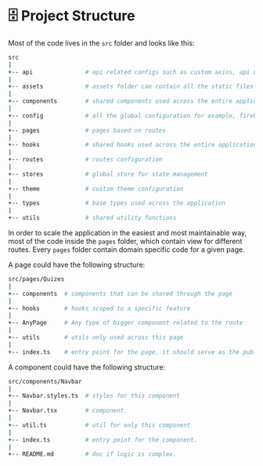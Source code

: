 # 🗄️ Project Structure

Most of the code lives in the `src` folder and looks like this:

```sh
src
|
+-- api               # api related configs such as custom axios, api urls
|
+-- assets            # assets folder can contain all the static files such as images,svg's, fonts, etc
|
+-- components        # shared components used across the entire application
|
+-- config            # all the global configuration for example, firebase.init config
|
+-- pages             # pages based on routes
|
+-- hooks             # shared hooks used across the entire application
|
+-- routes            # routes configuration
|
+-- stores            # global store for state management
|
+-- theme             # custom theme configuration
|
+-- types             # base types used across the application
|
+-- utils             # shared utility functions
```

In order to scale the application in the easiest and most maintainable way, most of the code inside the `pages` folder, which contain view for different routes. Every `pages` folder contain domain specific code for a given page.

A page could have the following structure:

```sh
src/pages/Quizes
|
+-- components  # components that can be shared through the page
|
+-- hooks       # hooks scoped to a specific feature
|
+-- AnyPage     # Any type of bigger component related to the route
|
+-- utils       # utils only used across this page
|
+-- index.ts    # entry point for the page, it should serve as the public API of the given page and exports everything that should be used outside the page
```

A component could have the following structure:

```sh
src/components/Navbar
|
+-- Navbar.styles.ts  # styles for this component
|
+-- Navbar.tsx        # component.
|
+-- util.ts           # util for only this component
|
+-- index.ts          # entry point for the component.
|
+-- README.md         # doc if logic is complex.

```
